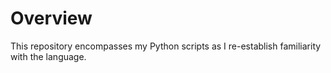 # Overview

This repository encompasses my Python scripts as I re-establish familiarity with the language.
